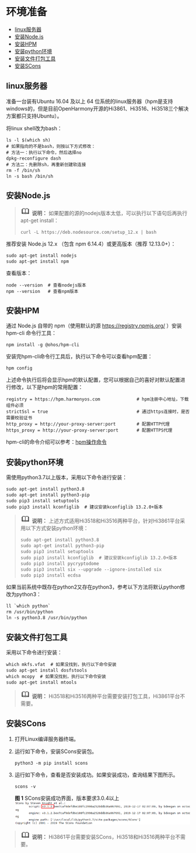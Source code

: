 # 环境准备<a name="ZH-CN_TOPIC_0000001071315859"></a>

-   [linux服务器](#section20979554791)
-   [安装Node.js](#section9954105413153)
-   [安装HPM](#section15937194904819)
-   [安装python环境](#section1621819180417)
-   [安装文件打包工具](#section77617165913)
-   [安装SCons](#section20558439191516)

## linux服务器<a name="section20979554791"></a>

准备一台装有Ubuntu 16.04 及以上 64 位系统的linux服务器（hpm是支持windows的，但是目前OpenHarmony开源的Hi3861、Hi3516、Hi3518三个解决方案都只支持Ubuntu）。

将linux shell改为bash：

```
ls -l $(which sh)
# 如果指向的不是bash，则按以下方式修改：
# 方法一：执行以下命令，然后选择no
dpkg-reconfigure dash
# 方法二：先删除sh，再重新创建软连接
rm -f /bin/sh
ln -s bash /bin/sh
```

## 安装Node.js<a name="section9954105413153"></a>

>![](public_sys-resources/icon-note.gif) **说明：** 
>如果配置的源的nodejs版本太低，可以执行以下语句后再执行apt-get install：
>```
>curl -L https://deb.nodesource.com/setup_12.x | bash
>```

推荐安装 Node.js 12.x （包含 npm 6.14.4）或更高版本（推荐 12.13.0+）：

```
sudo apt-get install nodejs
sudo apt-get install npm
```

查看版本：

```
node --version  # 查看nodejs版本
npm --version   # 查看npm版本
```

## 安装HPM<a name="section15937194904819"></a>

通过 Node.js 自带的 npm（使用默认的源 https://registry.npmjs.org/ ）安装 hpm-cli 命令行工具：

```
npm install -g @ohos/hpm-cli
```

安装完hpm-cli命令行工具后，执行以下命令可以查看hpm配置：

```
hpm config
```

上述命令执行后将会显示hpm的默认配置，您可以根据自己的喜好对默认配置进行修改，以下是hpm的常用配置：

```
registry = https://hpm.harmonyos.com              # hpm注册中心地址，下载组件必须
strictSsl = true                                  # 通过https连接时，是否需要校验证书
http_proxy = http://your-proxy-server:port        # 配置HTTP代理
https_proxy = http://your-proxy-server:port       # 配置HTTPS代理
```

hpm-cli的命令介绍可以参考：[hpm操作命令](组件管理.md)

## 安装python环境<a name="section1621819180417"></a>

需使用python3.7以上版本，采用以下命令进行安装：

```
sudo apt-get install python3.8
sudo apt-get install python3-pip
sudo pip3 install setuptools
sudo pip3 install kconfiglib  # 建议安装kconfiglib 13.2.0+版本
```

>![](public_sys-resources/icon-note.gif) **说明：** 
>上述方式适用Hi3518和Hi3516两种平台，针对Hi3861平台采用以下方式安装python环境：
>```
>sudo apt-get install python3.8
>sudo apt-get install python3-pip
>sudo pip3 install setuptools
>sudo pip3 install kconfiglib  # 建议安装kconfiglib 13.2.0+版本
>sudo pip3 install pycryptodome
>sudo pip3 install six --upgrade --ignore-installed six
>sudo pip3 install ecdsa
>```

如果当前系统中既存在python2又存在python3，参考以下方法将默认python修改为python3：

```
ll `which python`
rm /usr/bin/python
ln -s python3.8 /usr/bin/python
```

## 安装文件打包工具<a name="section77617165913"></a>

采用以下命令进行安装：

```
which mkfs.vfat  # 如果没找到，执行以下命令安装
sudo apt-get install dosfstools
which mcopy  # 如果没找到，执行以下命令安装
sudo apt-get install mtools
```

>![](public_sys-resources/icon-note.gif) **说明：** 
>Hi3518和Hi3516两种平台需要安装打包工具，Hi3861平台不需要。

## 安装SCons<a name="section20558439191516"></a>

1.  打开Linux编译服务器终端。
2.  运行如下命令，安装SCons安装包。

    ```
    python3 -m pip install scons
    ```

3.  运行如下命令，查看是否安装成功。如果安装成功，查询结果下图所示。

    ```
    scons -v
    ```

    **图 1**  SCons安装成功界面，版本要求3.0.4以上<a name="fig235815252492"></a>  
    ![](figures/SCons安装成功界面-版本要求3-0-4以上.png "SCons安装成功界面-版本要求3-0-4以上")


>![](public_sys-resources/icon-note.gif) **说明：** 
>Hi3861平台需要安装SCons，Hi3518和Hi3516两种平台不需要。

